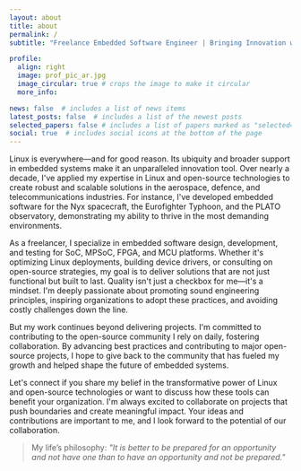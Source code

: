 ```yaml
---
layout: about
title: about
permalink: /
subtitle: "Freelance Embedded Software Engineer | Bringing Innovation with Linux & Open Source"

profile:
  align: right
  image: prof_pic_ar.jpg
  image_circular: true # crops the image to make it circular
  more_info:

news: false  # includes a list of news items
latest_posts: false  # includes a list of the newest posts
selected_papers: false # includes a list of papers marked as "selected={true}"
social: true  # includes social icons at the bottom of the page
---
```


Linux is everywhere—and for good reason. Its ubiquity and broader support in embedded systems make it an unparalleled innovation tool. Over nearly a decade, I've applied my expertise in Linux and open-source technologies to create robust and scalable solutions in the aerospace, defence, and telecommunications industries. For instance, I've developed embedded software for the Nyx spacecraft, the Eurofighter Typhoon, and the PLATO observatory, demonstrating my ability to thrive in the most demanding environments.

As a freelancer, I specialize in embedded software design, development, and testing for SoC, MPSoC, FPGA, and MCU platforms. Whether it's optimizing Linux deployments, building device drivers, or consulting on open-source strategies, my goal is to deliver solutions that are not just functional but built to last. Quality isn't just a checkbox for me—it's a mindset. I'm deeply passionate about promoting sound engineering principles, inspiring organizations to adopt these practices, and avoiding costly challenges down the line.

But my work continues beyond delivering projects. I'm committed to contributing to the open-source community I rely on daily, fostering collaboration. By advancing best practices and contributing to major open-source projects, I hope to give back to the community that has fueled my growth and helped shape the future of embedded systems.

Let's connect if you share my belief in the transformative power of Linux and open-source technologies or want to discuss how these tools can benefit your organization. I'm always excited to collaborate on projects that push boundaries and create meaningful impact. Your ideas and contributions are important to me, and I look forward to the potential of our collaboration.

> My life’s philosophy: *"<span class="quote-italic">It is better to be prepared for an opportunity and not have one than to have an opportunity and not be prepared.</span>"*